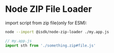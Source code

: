 # Node ZIP File Loader

import script from zip file(only for ESM):

```bash
node --import @isdk/node-zip-loader ./my.app.js
```

```js
// my.app.js
import sth from './something.zip#file.js'
```
